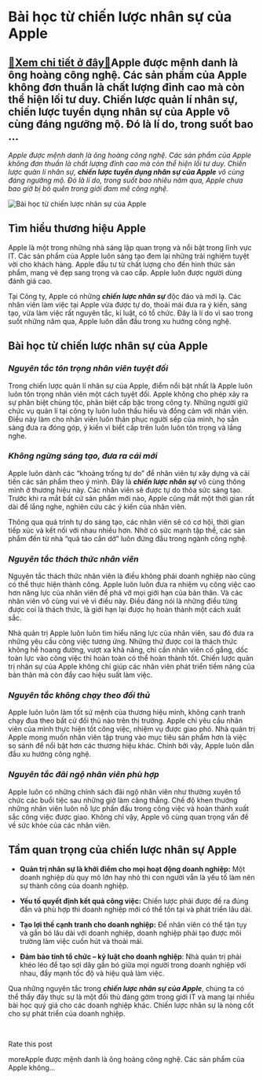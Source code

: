 Bài học từ chiến lược nhân sự của Apple
=======================================

[:gift:Xem chi tiết ở đây:gift:](https://hddtvn.com/bai-hoc-tu-chien-luoc-nhan-su-cua-apple/)Apple được mệnh danh là ông hoàng công nghệ. Các sản phẩm của Apple không đơn thuần là chất lượng đỉnh cao mà còn thể hiện lối tư duy. Chiến lược quản lí nhân sự, chiến lược tuyển dụng nhân sự của Apple vô cùng đáng ngưỡng mộ. Đó là lí do, trong suốt bao …
----------------------------------------------------------------------------------------------------------------------------------------------------------------------------------------------------------------------------------------------------------------

*Apple được mệnh danh là ông hoàng công nghệ. Các sản phẩm của Apple không đơn thuần là chất lượng đỉnh cao mà còn thể hiện lối tư duy. Chiến lược quản lí nhân sự,* ***chiến lược tuyển dụng nhân sự của Apple*** *vô cùng đáng ngưỡng mộ. Đó là lí do, trong suốt bao nhiêu năm qua, Apple chưa bao giờ bị bỏ quên trong giới đam mê công nghệ.*


![Bài học từ chiến lược nhân sự của Apple](https://hddtvn.com/wp-content/uploads/2021/01/inside-appleFlicker.jpg)


Tìm hiểu thương hiệu Apple
--------------------------


Apple là một trong những nhà sáng lập quan trọng và nổi bật trong lĩnh vực IT. Các sản phẩm của Apple luôn sáng tạo đem lại những trải nghiệm tuyệt vời cho khách hàng. Apple đầu tư từ chất lượng cho đến hình thức sản phẩm, mang vẻ đẹp sang trọng và cao cấp. Apple luôn được người dùng đánh giá cao.


Tại Công ty, Apple có những ***chiến lược nhân sự*** độc đáo và mới lạ. Các nhân viên làm việc tại Apple vừa được tự do, thoải mái đưa ra ý kiến, sáng tạo, vừa làm việc rất nguyên tắc, kỉ luật, có tổ chức. Đây là lí do vì sao trong suốt những năm qua, Apple luôn dẫn đầu trong xu hướng công nghệ.


Bài học từ chiến lược nhân sự của Apple
---------------------------------------


### ***Nguyên tắc tôn trọng nhân viên tuyệt đối***


Trong chiến lược quản lí nhân sự của Apple, điểm nổi bật nhất là Apple luôn luôn tôn trọng nhân viên một cách tuyệt đối. Apple không cho phép xảy ra sự phân biệt chủng tộc, phân biệt cấp bậc trong công ty. Những người giữ chức vụ quản lí tại công ty luôn luôn thấu hiểu và đồng cảm với nhân viên. Điều này làm cho nhân viên luôn thán phục người sếp của mình, họ sẵn sàng đưa ra đóng góp, ý kiến vì biết cấp trên luôn luôn tôn trọng và lắng nghe.


### ***Không ngừng sáng tạo, đưa ra cái mới***


Apple luôn dành các “khoảng trống tự do” để nhân viên tự xây dựng và cải tiến các sản phẩm theo ý mình. Đây là ***chiến lược nhân sự*** vô cùng thông minh ở thương hiệu này. Các nhân viên sẽ được tự do thỏa sức sáng tạo. Trước khi ra mắt bất cứ sản phẩm mới nào, Apple cũng mất một thời gian rất dài để lắng nghe, nghiên cứu các ý kiến của nhân viên.


Thông qua quá trình tự do sáng tạo, các nhân viên sẽ có cơ hội, thời gian tiếp xúc và kết nối với nhau nhiều hơn. Nhờ có sức mạnh tập thể, các sản phẩm đến từ nhà “quả táo cắn dở” luôn đứng đầu trong ngành công nghệ.


### ***Nguyên tắc thách thức nhân viên***


Nguyên tắc thách thức nhân viên là điều không phải doanh nghiệp nào cũng có thể thực hiện thành công. Apple luôn luôn đưa ra nhiệm vụ công việc cao hơn năng lực của nhân viên để phá vỡ mọi giới hạn của bản thân. Và các nhân viên vô cùng vui vẻ vì điều này. Điều đáng nói là những điều từng được coi là thách thức, là giới hạn lại được họ hoàn thành một cách xuất sắc.


Nhà quản trị Apple luôn luôn tìm hiểu năng lực của nhân viên, sau đó đưa ra những yêu cầu công việc tương ứng. Những thứ được coi là thách thức không hề hoang đường, vượt xa khả năng, chỉ cần nhân viên cố gắng, dốc toàn lực vào công việc thì hoàn toàn có thể hoàn thành tốt. Chiến lược quản trị nhân sự của Apple không chỉ giúp các nhân viên phát triển tiềm năng của bản thân mà còn đẩy cao hiệu suất làm việc.


### ***Nguyên tắc không chạy theo đối thủ***


Apple luôn luôn làm tốt sứ mệnh của thương hiệu mình, không cạnh tranh chạy đua theo bất cứ đối thủ nào trên thị trường. Apple chỉ yêu cầu nhân viên của mình thực hiện tốt công việc, nhiệm vụ được giao phó. Nhà quản trị Apple mong muốn nhân viên tập trung vào mục tiêu sản phẩm hơn là việc so sánh để nổi bật hơn các thương hiệu khác. Chính bởi vậy, Apple luôn dẫn đầu xu hướng công nghệ.


### ***Nguyên tắc đãi ngộ nhân viên phù hợp***


Apple luôn có những chính sách đãi ngộ nhân viên như thường xuyên tổ chức các buổi tiệc sau những giờ làm căng thẳng. Chế độ khen thưởng những nhân viên luôn nỗ lực phấn đấu trong công việc và hoàn thành xuất sắc công việc được giao. Không chỉ vậy, Apple vô cùng quan trọng vấn đề về sức khỏe của các nhân viên.


Tầm quan trọng của chiến lược nhân sự Apple
-------------------------------------------




* **Quản trị nhân sự là khởi điểm cho mọi hoạt động doanh nghiệp:** Một doanh nghiệp dù quy mô lớn hay nhỏ thì con người vẫn là yếu tố làm nên sự thành công của doanh nghiệp.

* **Yếu tố quyết định kết quả công việc:** Chiến lược phải được đề ra đúng đắn và phù hợp thì doanh nghiệp mới có thể tồn tại và phát triển lâu dài.

* **Tạo lợi thế cạnh tranh cho doanh nghiệp:** Để nhân viên có thể tận tụy và gắn bó lâu dài với doanh nghiệp, doanh nghiệp phải tạo được môi trường làm việc cuốn hút và thoải mái.

* **Đảm bảo tính tổ chức – kỷ luật cho doanh nghiệp**: Nhà quản trị phải khéo léo để tạo sợi dây gắn bó giữa mọi người trong doanh nghiệp với nhau, đẩy mạnh tốc độ và hiệu quả làm việc.



Qua những nguyên tắc trong ***chiến lược nhân sự của Apple***, chúng ta có thể thấy đây thực sự là một đối thủ đáng gờm trong giới IT và mang lại nhiều bài học quý giá cho các doanh nghiệp khác. Chiến lược nhân sự là nòng cốt cho sự phát triển của doanh nghiệp.


 








































Rate this post


moreApple được mệnh danh là ông hoàng công nghệ. Các sản phẩm của Apple không…


